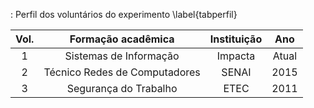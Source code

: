 : Perfil dos voluntários do experimento \label{tabperfil}

|Vol.|Formação acadêmica           |Instituição         | Ano           |
|:-:|:----------------------------:|:------------------:|:--------------------:|
|1  |Sistemas de Informação        |Impacta             | Atual         |
|2  |Técnico Redes de Computadores |SENAI               |2015           |
|3  |Segurança do Trabalho         |ETEC                |2011           |
